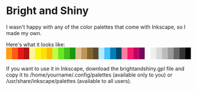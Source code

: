 Bright and Shiny
================

I wasn't happy with any of the color palettes that come with Inkscape, so I made my own.

Here's what it looks like:
![palette](/example/example.png)

If you want to use it in Inkscape, download the brightandshiny.gpl file and copy it to /home/yourname/.config/palettes (available only to you) or /usr/share/inkscape/palettes (available to all users).
